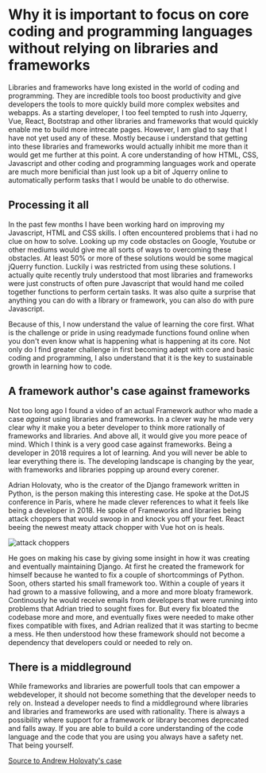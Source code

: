 # Why it is important to focus on core coding and programming languages without relying on libraries and frameworks

Libraries and frameworks have long existed in the world of coding and programming. They are incredible tools too boost productivity and give developers the tools to more quickly build more complex websites and webapps. As a starting developer, I too feel tempted to rush into Jquerry, Vue, React, Bootstrap and other libraries and frameworks that would quickly enable me to build more intrecate pages. However, I am glad to say that I have not yet used any of these. Mostly because i understand that getting into these libraries and frameworks would actually inhibit me more than it would get me further at this point. A core understanding of how HTML, CSS, Javascript and other coding and programming languages work and operate are much more benificial than just look up a bit of Jquerry online to automatically perform tasks that I would be unable to do otherwise.

## Processing it all

In the past few months I have been working hard on improving my Javascript, HTML and CSS skills. I often encountered problems that i had no clue on how to solve. Looking up my code obstacles on Google, Youtube or other mediums would give me all sorts of ways to overcoming these obstacles. At least 50% or more of these solutions would be some magical jQuerry function. Luckily i was restricted from using these solutions. I actually quite recently truly understood that most libraries and frameworks were just constructs of often pure Javascript that would hand me coiled together functions to perform certain tasks. It was also quite a surprise that anything you can do with a library or framework, you can also do with pure Javascript. 

Because of this, I now understand the value of learning the core first. What is the challenge or pride in using readymade functions found online when you don't even know what is happening what is happening at its core. Not only do I find greater challenge in first becoming adept with core and basic coding and programming, I also understand that it is the key to sustainable growth in learning how to code. 

## A framework author's case against frameworks

Not too long ago I found a video of an actual Framework author who made a case _against_ using libraries and frameworks. In a clever way he made very clear why it make you a beter developer to think more rationally of frameworks and libraries. And above all, it would give you more peace of mind. Which I think is a very good case against frameworks. Being a developer in 2018 requires a lot of learning. And you will never be able to lear everything there is. The developing landscape is changing by the year, with frameworks and libraries popping up around every corener. 

Adrian Holovaty, who is the creator of the Django framework written in Python, is the person making this interesting case. He spoke at the DotJS conference in Paris, where he made clever references to what it feels like being a developer in 2018. He spoke of Frameworks and libraries being attack choppers that would swoop in and knock you off your feet. React beeing the newest meaty attack chopper with Vue hot on is heals. 

![attack choppers](https://lh3.googleusercontent.com/xWyoayEh5I-oVqOKuZ0qf9CcsjwfAm4giOK7w10c0Cw1SxHm5cuOFzsj6-qUXN5HVvgZ-J-ANvRFhNfyuIWb7IauguQOyzx2J6UG__08NL6uixXInPuktoWsw7uTEmP_kf70TUB1oFFiyAFmU8fAcmVl-cMXa4_YVknOV25TYAKLCAP-5o_jgqB7_IFADVOFMFMYDaqDaBr_1nSKTLMG3g0-N5-uxu9Qf0Ff-bnTaY7MTDVLX9f86K61Ic1S6Z4nllNYTYsUC8p9RpiJAI3JP8k6t4whJgsQHk5niGzW5Wk7DYch2bkWS3WSzNBdNAIRU_m7FFuPh48lcvH9Plv2gUu5cQjgMC2UoxXbFzW4zrLPqZhcHZgiyKNwYgvax8rGUYYCXXBMjhfmumQjt1N_QGf-lrGg02d0yhU2ioFxqZsXfbcbaZRIZc8IuLHSSviUSH2QrLR0V7ew0xkHTa8jlByU4dLu7T7R1SXkO86az2unm1beUkvO4lBWY_ZTNypFF_FvxplYQDDSqOF5R9rT-QA4XK1UAkVh239QXEPrVnHdQ9c7sXcQhUc4QsVE0uDhm4aO9GqCcopIC19nI9JpkL2Nrp5j3KOSBlRkKJE=s250-k-rw-no)

He goes on making his case by giving some insight in how it was creating and eventually maintaining Django. At first he created the framework for himself because he wanted to fix a couple of shortcommings of Python. Soon, others started his small framework too. Within a couple of years it had grown to a massive following, and a more and more bloaty framework. Continously he would receive emails from developers that were running into problems that Adrian tried to sought fixes for. But every fix bloated the codebase more and more, and eventually fixes were needed to make other fixes compatible with fixes, and Adrian realized that it was starting to becme a mess. He then understood how these framework should not become a dependency that developers could or needed to rely on. 

## There is a middleground

While frameworks and libraries are powerfull tools that can empower a webdeveloper, it should not become something that the developer needs to rely on. Instead a developer needs to find a middleground where libraries and libraries and frameworks are used with rationality. There is always a possibility where support for a framework or library becomes deprecated and falls away. If you are able to build a core understanding of the code language and the code that you are using you always have a safety net. That being yourself.

[Source to Andrew Holovaty's case](https://www.youtube.com/watch?time_continue=760&v=VvOsegaN9Wk)

